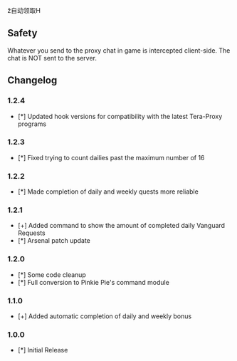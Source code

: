 ž自动领取H
  
## Safety
Whatever you send to the proxy chat in game is intercepted client-side. The chat is NOT sent to the server.  
  
## Changelog
### 1.2.4
* [*] Updated hook versions for compatibility with the latest Tera-Proxy programs
### 1.2.3
* [*] Fixed trying to count dailies past the maximum number of 16
### 1.2.2
* [*] Made completion of daily and weekly quests more reliable
### 1.2.1
* [+] Added command to show the amount of completed daily Vanguard Requests
* [*] Arsenal patch update
### 1.2.0
* [*] Some code cleanup
* [*] Full conversion to Pinkie Pie's command module
### 1.1.0
* [+] Added automatic completion of daily and weekly bonus
### 1.0.0
* [*] Initial Release

